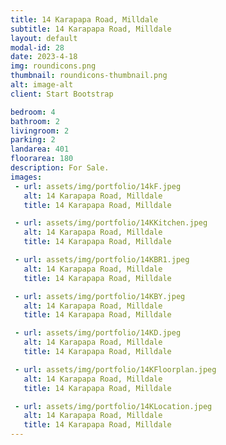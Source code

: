 ```yaml
---
title: 14 Karapapa Road, Milldale
subtitle: 14 Karapapa Road, Milldale
layout: default
modal-id: 28
date: 2023-4-18
img: roundicons.png
thumbnail: roundicons-thumbnail.png
alt: image-alt
client: Start Bootstrap

bedroom: 4
bathroom: 2
livingroom: 2
parking: 2
landarea: 401
floorarea: 180
description: For Sale.
images:
 - url: assets/img/portfolio/14kF.jpeg
   alt: 14 Karapapa Road, Milldale
   title: 14 Karapapa Road, Milldale

 - url: assets/img/portfolio/14KKitchen.jpeg
   alt: 14 Karapapa Road, Milldale
   title: 14 Karapapa Road, Milldale

 - url: assets/img/portfolio/14KBR1.jpeg
   alt: 14 Karapapa Road, Milldale
   title: 14 Karapapa Road, Milldale

 - url: assets/img/portfolio/14KBY.jpeg
   alt: 14 Karapapa Road, Milldale
   title: 14 Karapapa Road, Milldale

 - url: assets/img/portfolio/14KD.jpeg
   alt: 14 Karapapa Road, Milldale
   title: 14 Karapapa Road, Milldale

 - url: assets/img/portfolio/14KFloorplan.jpeg
   alt: 14 Karapapa Road, Milldale
   title: 14 Karapapa Road, Milldale

 - url: assets/img/portfolio/14KLocation.jpeg
   alt: 14 Karapapa Road, Milldale
   title: 14 Karapapa Road, Milldale
---
```

